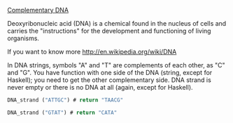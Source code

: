 [Complementary DNA](https://www.codewars.com/kata/complementary-dna/train/rust)

Deoxyribonucleic acid (DNA) is a chemical found in the nucleus of cells and carries the "instructions" for the development and functioning of living organisms.

If you want to know more <http://en.wikipedia.org/wiki/DNA>

In DNA strings, symbols "A" and "T" are complements of each other, as "C" and "G". You have function with one side of the DNA (string, except for Haskell); you need to get the other complementary side. DNA strand is never empty or there is no DNA at all (again, except for Haskell).

```rust
DNA_strand ("ATTGC") # return "TAACG"

DNA_strand ("GTAT") # return "CATA"
```

